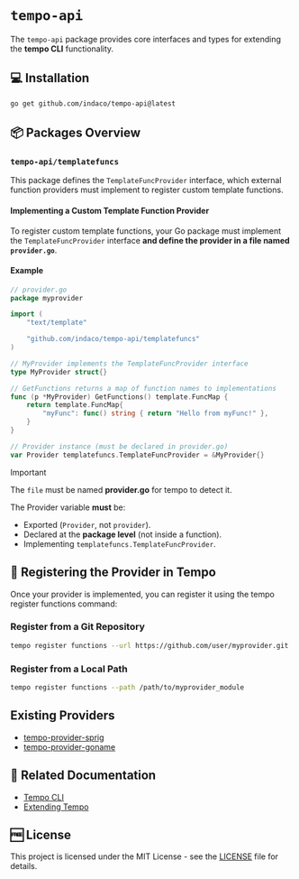 # `tempo-api`

The `tempo-api` package provides core interfaces and types for extending the **tempo CLI** functionality.

## 💻 Installation

```bash
go get github.com/indaco/tempo-api@latest
```

## 📦 Packages Overview

### `tempo-api/templatefuncs`

This package defines the `TemplateFuncProvider` interface, which external function providers must implement to register custom template functions.

#### Implementing a Custom Template Function Provider

To register custom template functions, your Go package must implement the `TemplateFuncProvider` interface **and define the provider in a file named `provider.go`**.

#### Example

```go
// provider.go
package myprovider

import (
    "text/template"

    "github.com/indaco/tempo-api/templatefuncs"
)

// MyProvider implements the TemplateFuncProvider interface
type MyProvider struct{}

// GetFunctions returns a map of function names to implementations
func (p *MyProvider) GetFunctions() template.FuncMap {
    return template.FuncMap{
        "myFunc": func() string { return "Hello from myFunc!" },
    }
}

// Provider instance (must be declared in provider.go)
var Provider templatefuncs.TemplateFuncProvider = &MyProvider{}
```

> [!IMPORTANT]
> The `file` must be named **provider.go** for tempo to detect it.
>
> The Provider variable **must** be:
>
> - Exported (`Provider`, not `provider`).
> - Declared at the **package level** (not inside a function).
> - Implementing `templatefuncs.TemplateFuncProvider`.

## 🔗 Registering the Provider in Tempo

Once your provider is implemented, you can register it using the tempo register functions command:

### Register from a Git Repository

```bash
tempo register functions --url https://github.com/user/myprovider.git
```

### Register from a Local Path

```bash
tempo register functions --path /path/to/myprovider_module
```

## Existing Providers

- [tempo-provider-sprig](https://github.com/indaco/tempo-provider-sprig)
- [tempo-provider-goname](https://github.com/indaco/tempo-provider-goname)

## 📖 Related Documentation

- [Tempo CLI](https://github.com/indaco/tempo)
- [Extending Tempo](https://github.com/indaco/tempo/blob/main/README.md#-extending-tempo)

## 🆓 License

This project is licensed under the MIT License - see the [LICENSE](./LICENSE) file for details.

